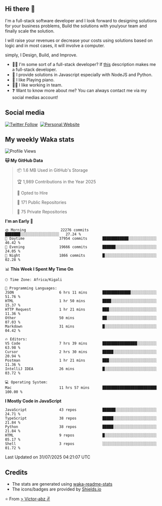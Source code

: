 ## Hi there 👋
I'm a full-stack software developer and I look forward to designing solutions for your business problems, Build the solutions with you/your team and finally scale the solution.

I will raise your revenues or decrease your costs using solutions based on logic and in most cases, it will involve a computer.

simply, I Design, Build, and Improve.

- 👨‍💻 I'm some sort of a full-stack developer? If [this](https://www.w3schools.com/whatis/whatis_fullstack.asp) description makes me a full-stack developer.
- 🌱 I provide solutions in Javascript especially with NodeJS and Python. 
- 🎹 I like Playing piano.
- 👯‍♀️ I like working in team.
- ❓ Want to know more about me? You can always contact me via my social medias account!

## Social media
[![Twitter Follow](https://img.shields.io/twitter/follow/vicky_abz?color=%231DA1F2&label=Twitter&style=for-the-badge&logo=twitter&logoColor=ffffff)](https://twitter.com/vicky_abz)
‎‎ [![Personal Website](https://img.shields.io/static/v1?label=visit&message=victor-abz.com&color=%235F021F&style=for-the-badge)](https://victor-abz.com/)

## My weekly Waka stats
<!--START_SECTION:waka-->
![Profile Views](http://img.shields.io/badge/Profile%20Views-0-blue)

**🐱 My GitHub Data** 

> 📦 1.6 MB Used in GitHub's Storage 
 > 
> 🏆 1,989 Contributions in the Year 2025
 > 
> 💼 Opted to Hire
 > 
> 📜 171 Public Repositories 
 > 
> 🔑 75 Private Repositories 
 > 
**I'm an Early 🐤** 

```text
🌞 Morning                22276 commits       ███████░░░░░░░░░░░░░░░░░░   27.24 % 
🌆 Daytime                37954 commits       ████████████░░░░░░░░░░░░░   46.42 % 
🌃 Evening                19666 commits       ██████░░░░░░░░░░░░░░░░░░░   24.05 % 
🌙 Night                  1866 commits        █░░░░░░░░░░░░░░░░░░░░░░░░   02.28 % 
```


📊 **This Week I Spent My Time On** 

```text
🕑︎ Time Zone: Africa/Kigali

💬 Programming Languages: 
JSON                     6 hrs 11 mins       █████████████░░░░░░░░░░░░   51.76 % 
HTML                     1 hr 50 mins        ████░░░░░░░░░░░░░░░░░░░░░   15.37 % 
HTTP Request             1 hr 21 mins        ███░░░░░░░░░░░░░░░░░░░░░░   11.36 % 
Other                    50 mins             ██░░░░░░░░░░░░░░░░░░░░░░░   07.03 % 
Markdown                 31 mins             █░░░░░░░░░░░░░░░░░░░░░░░░   04.42 % 

🔥 Editors: 
VS Code                  7 hrs 39 mins       ████████████████░░░░░░░░░   63.98 % 
Cursor                   2 hrs 30 mins       █████░░░░░░░░░░░░░░░░░░░░   20.94 % 
Postman                  1 hr 21 mins        ███░░░░░░░░░░░░░░░░░░░░░░   11.36 % 
IntelliJ IDEA            26 mins             █░░░░░░░░░░░░░░░░░░░░░░░░   03.72 % 

💻 Operating System: 
Mac                      11 hrs 57 mins      █████████████████████████   100.00 % 
```

**I Mostly Code in JavaScript** 

```text
JavaScript               43 repos            ██████░░░░░░░░░░░░░░░░░░░   24.71 % 
TypeScript               38 repos            █████░░░░░░░░░░░░░░░░░░░░   21.84 % 
Python                   38 repos            █████░░░░░░░░░░░░░░░░░░░░   21.84 % 
HTML                     9 repos             █░░░░░░░░░░░░░░░░░░░░░░░░   05.17 % 
Shell                    3 repos             ░░░░░░░░░░░░░░░░░░░░░░░░░   01.72 % 
```




 Last Updated on 31/07/2025 04:21:07 UTC
<!--END_SECTION:waka-->

## Credits
- The stats are generated using [waka-readme-stats](https://github.com/anmol098/waka-readme-stats)
- The icons/badges are provided by [Shields.io](https://shields.io/)

⭐️ From [> Victor-abz ✌](https://victor-abz.com/)
